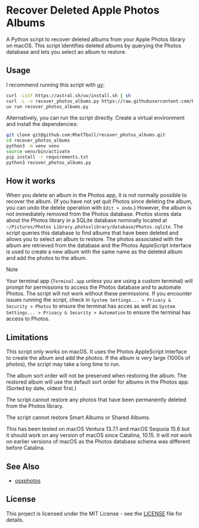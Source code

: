 # Recover Deleted Apple Photos Albums

A Python script to recover deleted albums from your Apple Photos library on macOS.
This script identifies deleted albums by querying the Photos database
and lets you select an album to restore.

## Usage

I recommend running this script with [uv](https://docs.astral.sh/uv/):

```bash
curl -LsSf https://astral.sh/uv/install.sh | sh
curl -L -o recover_photos_albums.py https://raw.githubusercontent.com/RhetTbull/recover_photos_albums/refs/heads/main/recover_photos_albums.py
uv run recover_photos_albums.py
```

Alternatively, you can run the script directly. Create a virtual environment and install the dependencies:

```bash
git clone git@github.com:RhetTbull/recover_photos_albums.git
cd recover_photos_albums
python3 -m venv venv
source venv/bin/activate
pip install -r requirements.txt
python3 recover_photos_albums.py
```

## How it works

When you delete an album in the Photos app, it is not normally possible to recover the album.
(If you have not yet quit Photos since deleting the album, you can undo the delete operation with `Edit > Undo`.)
However, the album is not immediately removed from the Photos database.
Photos stores data about the Photos library in a SQLite database nominally located at `~/Pictures/Photos Library.photoslibrary/database/Photos.sqlite`.
The script queries this database to find albums that have been deleted and allows you to select an album to restore.
The photos associated with the album are retrieved from the database and the Photos AppleScript interface is used
to create a new album with the same name as the deleted album and add the photos to the album.

> [!NOTE]
> Your terminal app (`Terminal.app` unless you are using a custom terminal) will prompt for permissions to access the Photos database and to automate Photos. The script will not work without these permissions. If you encounter issues running the script, check in `System Settings... > Privacy & Security > Photos` to ensure the terminal has acces as well as `System Settings... > Privacy & Security > Automation` to ensure the terminal has access to Photos.

## Limitations

This script only works on macOS.
It uses the Photos AppleScript interface to create the album and add the photos.
If the album is very large (1000s of photos), the script may take a long time to run.

The album sort order will not be preserved when restoring the album. The restored album will
use the default sort order for albums in the Photos app. (Sorted by date, oldest first.)

The script cannot restore any photos that have been permanently deleted from the Photos library.

The script cannot restore Smart Albums or Shared Albums.

This has been tested on macOS Ventura 13.7.1 and macOS Sequoia 15.6 but it should work on any version of macOS since Catalina, 10.15. It will not work on earlier versions of macOS as the Photos database schema was different before Catalina.

## See Also

- [osxphotos](https://github.com/RhetTbull/osxphotos)

## License

This project is licensed under the MIT License - see the [LICENSE](LICENSE) file for details.
